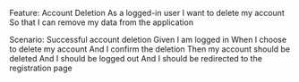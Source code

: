 Feature: Account Deletion
  As a logged-in user
  I want to delete my account
  So that I can remove my data from the application

Scenario: Successful account deletion
  Given I am logged in
  When I choose to delete my account
  And I confirm the deletion
  Then my account should be deleted
  And I should be logged out
  And I should be redirected to the registration page
